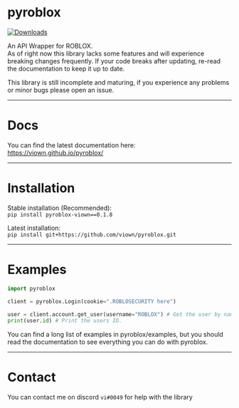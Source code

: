 # pyroblox
[![Downloads](https://pepy.tech/badge/pyroblox-viown)](https://pepy.tech/project/pyroblox-viown)

An API Wrapper for ROBLOX.  
As of right now this library lacks some features and will experience breaking changes frequently. If your code breaks after updating, re-read the documentation to keep it up to date.

This library is still incomplete and maturing, if you experience any problems or minor bugs please open an issue.
***
# Docs
You can find the latest documentation here:
https://viown.github.io/pyroblox/
***
# Installation

Stable installation (Recommended):  
```pip install pyroblox-viown==0.1.8```

Latest installation:  
```pip install git+https://github.com/viown/pyroblox.git```
***
# Examples

```py
import pyroblox

client = pyroblox.Login(cookie=".ROBLOSECURITY here")

user = client.account.get_user(username="ROBLOX") # Get the user by name/id
print(user.id) # Print the users ID.
```

You can find a long list of examples in pyroblox/examples, but you should read the documentation to see everything you can do with pyroblox.
***
# Contact

You can contact me on discord ```vi#0049``` for help with the library
